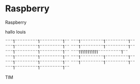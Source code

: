 Raspberry
=========

Raspberry


hallo louis


¨¨¨1¨¨¨¨¨¨¨¨¨1¨¨¨¨¨¨¨¨¨1¨¨
¨¨¨1¨¨¨¨¨¨¨¨¨1¨¨¨¨¨¨¨¨¨1¨¨
¨¨¨1¨¨¨¨¨¨¨¨¨1¨¨¨¨¨¨¨¨¨1¨¨
¨¨¨1¨¨¨¨¨¨¨¨¨1¨¨¨¨¨¨¨¨¨1¨¨
¨¨¨1¨¨¨¨¨¨¨¨¨1¨¨¨¨¨¨¨¨¨1¨¨
¨¨¨11111111111¨¨¨¨¨¨¨¨¨1¨¨
¨¨¨1¨¨¨¨¨¨¨¨¨1¨¨¨¨¨¨¨¨¨1¨¨
¨¨¨1¨¨¨¨¨¨¨¨¨1¨¨¨¨¨¨¨¨¨1¨¨
¨¨¨1¨¨¨¨¨¨¨¨¨1¨¨¨¨¨¨¨¨¨1¨¨
¨¨¨1¨¨¨¨¨¨¨¨¨1¨¨¨¨¨¨¨¨¨1¨¨
¨¨¨1¨¨¨¨¨¨¨¨¨1¨¨¨¨¨¨¨¨¨1¨¨

TIM